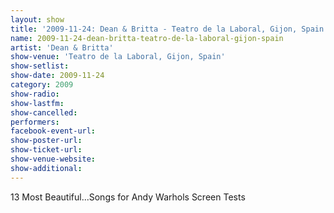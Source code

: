 ```yaml
---
layout: show
title: '2009-11-24: Dean & Britta - Teatro de la Laboral, Gijon, Spain'
name: 2009-11-24-dean-britta-teatro-de-la-laboral-gijon-spain
artist: 'Dean & Britta'
show-venue: 'Teatro de la Laboral, Gijon, Spain'
show-setlist: 
show-date: 2009-11-24
category: 2009
show-radio: 
show-lastfm: 
show-cancelled: 
performers: 
facebook-event-url: 
show-poster-url: 
show-ticket-url: 
show-venue-website: 
show-additional: 
---
```


13 Most Beautiful...Songs for Andy Warhols Screen Tests